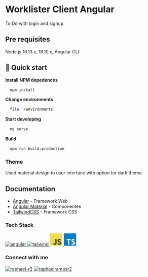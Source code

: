 # Worklister Client Angular

To Do with login and signup

## Pre requisites

Node.js 16.13.x, 18.10.x,
Angular CLI

## 🚀 Quick start

**Install NPM depedences**

```bash
  npm install
```

**Change environments**

```bash
  file `/environments`
```

**Start developing**

```bash
  ng serve
```

**Build**

```bash
  npm run build:production
```

### Theme

Used material design to user interface with option for dark theme.

## Documentation

- [Angular](https://angular.io/) - Framework Web
- [Angular Material](https://material.angular.io/) - Componentes
- [TailwindCSS](https://tailwindcss.com/) - Framework CSS

### Tech Stack

<p align="left"> <a href="https://angular.io" target="_blank" rel="noreferrer">
    <img src="https://angular.io/assets/images/logos/angular/angular.svg" alt="angular" width="40" height="40"/> </a>
    <a href="https://tailwindcss.com/" target="_blank" rel="noreferrer"> <img src="https://www.vectorlogo.zone/logos/tailwindcss/tailwindcss-icon.svg" alt="tailwind" width="40" height="40"/> </a>
    <a href="https://developer.mozilla.org/en-US/docs/Web/JavaScript" target="_blank" rel="noreferrer"> <img src="https://raw.githubusercontent.com/devicons/devicon/master/icons/javascript/javascript-original.svg" alt="javascript" width="40" height="40"/> </a>
    <a href="https://www.typescriptlang.org/" target="_blank" rel="noreferrer"> <img src="https://raw.githubusercontent.com/devicons/devicon/master/icons/typescript/typescript-original.svg" alt="typescript" width="40" height="40"/> </a>
</p>
<h3 align="left">Connect with me</h3>
<p align="left">
<a href="https://linkedin.com/in/raphael-r2" target="blank"><img align="center" src="https://raw.githubusercontent.com/rahuldkjain/github-profile-readme-generator/master/src/images/icons/Social/linked-in-alt.svg" alt="raphael-r2" height="30" width="40" /></a>
<a href="https://twitter.com/raphaelramosr2" target="blank"><img align="center" src="https://raw.githubusercontent.com/rahuldkjain/github-profile-readme-generator/master/src/images/icons/Social/twitter.svg" alt="raphaelramosr2" height="30" width="40" /></a>
</p>
